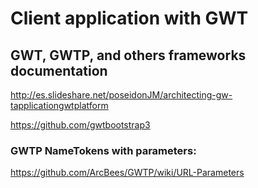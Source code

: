 # Client application with GWT

## GWT, GWTP, and others frameworks documentation

http://es.slideshare.net/poseidonJM/architecting-gw-tapplicationgwtplatform

https://github.com/gwtbootstrap3

### GWTP NameTokens with parameters:

https://github.com/ArcBees/GWTP/wiki/URL-Parameters